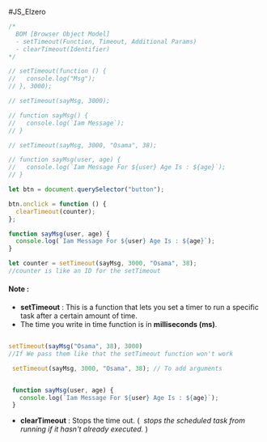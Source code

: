 #JS_Elzero 

```js
/*
  BOM [Browser Object Model]
  - setTimeout(Function, Timeout, Additional Params)
  - clearTimeout(Identifier)
*/

// setTimeout(function () {
//   console.log("Msg");
// }, 3000);

// setTimeout(sayMsg, 3000);

// function sayMsg() {
//   console.log(`Iam Message`);
// }

// setTimeout(sayMsg, 3000, "Osama", 38);

// function sayMsg(user, age) {
//   console.log(`Iam Message For ${user} Age Is : ${age}`);
// }

let btn = document.querySelector("button");

btn.onclick = function () {
  clearTimeout(counter);
};

function sayMsg(user, age) {
  console.log(`Iam Message For ${user} Age Is : ${age}`);
}

let counter = setTimeout(sayMsg, 3000, "Osama", 38);
//counter is like an ID for the setTimeout
```

#### Note :
- **setTimeout**  : This is a function that lets you set a timer to run a specific task after a certain amount of time.
- The time you write in time function is in **milliseconds (ms)**.


```js

setTimeout(sayMsg("Osama", 38), 3000) 
//If We pass them like that the setTimeout function won't work

 setTimeout(sayMsg, 3000, "Osama", 38); // To add arguments 


 function sayMsg(user, age) {
   console.log(`Iam Message For ${user} Age Is : ${age}`);
 }
```

- **clearTimeout** : Stops the time out. (  *stops the scheduled task from running if it hasn't already executed.* )